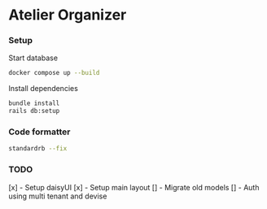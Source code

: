 # Atelier Organizer

### Setup

Start database
```bash
docker compose up --build
```

Install dependencies
```bash
bundle install
rails db:setup
```

### Code formatter
```bash
standardrb --fix
```

### TODO

[x] - Setup daisyUI
[x] - Setup main layout
[] - Migrate old models
[] - Auth using multi tenant and devise